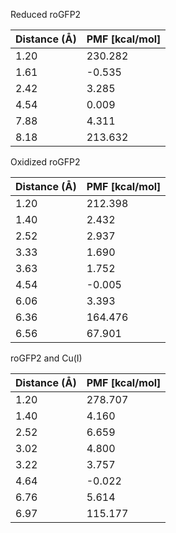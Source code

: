 Reduced roGFP2

| Distance (Å) | PMF [kcal/mol] |
|-----------|-----------|
| 1.20 | 230.282 |
| 1.61 | -0.535 |
| 2.42 | 3.285 |
| 4.54 | 0.009 |
| 7.88 | 4.311 |
| 8.18 | 213.632 |

Oxidized roGFP2

| Distance (Å) | PMF [kcal/mol] |
|-----------|-----------|
| 1.20 | 212.398 |
| 1.40 | 2.432 |
| 2.52 | 2.937 |
| 3.33 | 1.690 |
| 3.63 | 1.752 |
| 4.54 | -0.005 |
| 6.06 | 3.393 |
| 6.36 | 164.476 |
| 6.56 | 67.901 |

roGFP2 and Cu(I)

| Distance (Å) | PMF [kcal/mol] |
|-----------|-----------|
| 1.20 | 278.707 |
| 1.40 | 4.160 |
| 2.52 | 6.659 |
| 3.02 | 4.800 |
| 3.22 | 3.757 |
| 4.64 | -0.022 |
| 6.76 | 5.614 |
| 6.97 | 115.177 |
